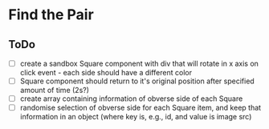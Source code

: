 # Find the Pair

## ToDo

- [ ] create a sandbox Square component with div that will rotate in x axis on click event - each side should have a different color
- [ ] Square component should return to it's original position after specified amount of time (2s?)
- [ ] create array containing information of obverse side of each Square
- [ ] randomise selection of obverse side for each Square item, and keep that information in an object (where key is, e.g., id, and value is image src)